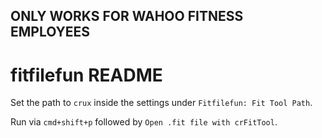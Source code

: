 ## ONLY WORKS FOR WAHOO FITNESS EMPLOYEES

# fitfilefun README

Set the path to `crux` inside the settings under `Fitfilefun: Fit Tool Path`. 

Run via `cmd+shift+p` followed by `Open .fit file with crFitTool`.
